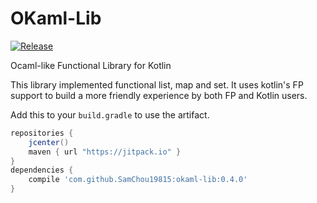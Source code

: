 # OKaml-Lib

[![Release](https://jitpack.io/v/SamChou19815/okaml-lib.svg)](https://jitpack.io/#SamChou19815/okaml-lib)

Ocaml-like Functional Library for Kotlin

This library implemented functional list, map and set. It uses kotlin's FP
support to build a more friendly experience by both FP and Kotlin users.

Add this to your `build.gradle` to use the artifact.

```groovy
repositories {
    jcenter()
    maven { url "https://jitpack.io" }
}
dependencies {
    compile 'com.github.SamChou19815:okaml-lib:0.4.0'
}
```

